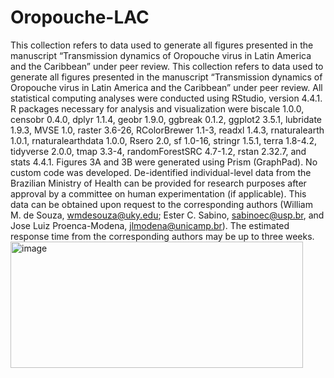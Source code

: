 # Oropouche-LAC
This collection refers to data used to generate all figures presented in the manuscript “Transmission dynamics of Oropouche virus in Latin America and the Caribbean” under peer review. 
This collection refers to data used to generate all figures presented in the manuscript “Transmission dynamics of Oropouche virus in Latin America and the Caribbean” under peer review. All statistical computing analyses were conducted using RStudio, version 4.4.1. R packages necessary for analysis and visualization were biscale 1.0.0, censobr 0.4.0, dplyr 1.1.4, geobr 1.9.0, ggbreak 0.1.2, ggplot2 3.5.1, lubridate 1.9.3, MVSE 1.0, raster 3.6-26, RColorBrewer 1.1-3, readxl 1.4.3, rnaturalearth 1.0.1, rnaturalearthdata 1.0.0, Rsero 2.0, sf 1.0-16, stringr 1.5.1, terra 1.8-4.2, tidyverse 2.0.0, tmap 3.3-4, randomForestSRC 4.7-1.2, rstan 2.32.7, and stats 4.4.1. Figures 3A and 3B were generated using Prism (GraphPad). No custom code was developed. De-identified individual-level data from the Brazilian Ministry of Health can be provided for research purposes after approval by a committee on human experimentation (if applicable). This data can be obtained upon request to the corresponding authors (William M. de Souza, wmdesouza@uky.edu; Ester C. Sabino, sabinoec@usp.br, and Jose Luiz Proenca-Modena, jlmodena@unicamp.br). The estimated response time from the corresponding authors may be up to three weeks.<img width="468" height="202" alt="image" src="https://github.com/user-attachments/assets/90f6a796-baee-4946-922f-bc9ad23cc69f" />
